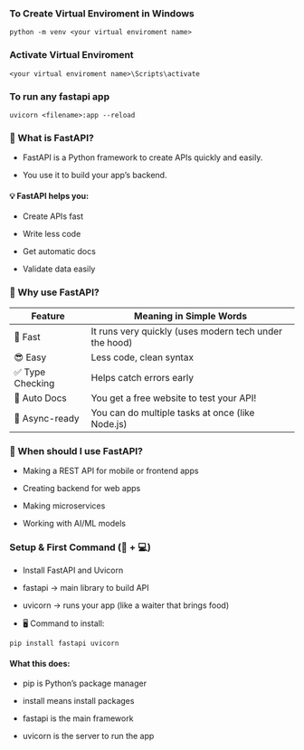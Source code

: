 ### To Create Virtual Enviroment in Windows 
```
python -m venv <your virtual enviroment name>
```
### Activate Virtual Enviroment
```
<your virtual enviroment name>\Scripts\activate
```
### To run any fastapi app
```
uvicorn <filename>:app --reload
```
### 🔹 What is FastAPI?
- FastAPI is a Python framework to create APIs quickly and easily.

- You use it to build your app’s backend.

#### 💡 FastAPI helps you:

- Create APIs fast

- Write less code

- Get automatic docs

- Validate data easily

### 🔹 Why use FastAPI?


| Feature         | Meaning in Simple Words                                |
| --------------- | ------------------------------------------------------ |
| 🚀 Fast         | It runs very quickly (uses modern tech under the hood) |
| 😎 Easy         | Less code, clean syntax                                |
| ✅ Type Checking | Helps catch errors early                               |
| 🧪 Auto Docs    | You get a free website to test your API!               |
| 💬 Async-ready  | You can do multiple tasks at once (like Node.js)       |

### 🔹 When should I use FastAPI?

- Making a REST API for mobile or frontend apps

- Creating backend for web apps

- Making microservices

- Working with AI/ML models

### Setup & First Command (📖 + 💻)

- Install FastAPI and Uvicorn

- fastapi → main library to build API

- uvicorn → runs your app (like a waiter that brings food)

- 🖥 Command to install:
```
pip install fastapi uvicorn
```
#### What this does:

- pip is Python’s package manager

- install means install packages

- fastapi is the main framework

- uvicorn is the server to run the app




